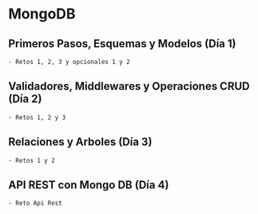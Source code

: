 # MongoDB

## Primeros Pasos, Esquemas y Modelos (Día 1)
    - Retos 1, 2, 3 y opcionales 1 y 2
    
## Validadores, Middlewares y Operaciones CRUD (Día 2)
    - Retos 1, 2 y 3
    
## Relaciones y Arboles (Día 3)
    - Retos 1 y 2

## API REST con Mongo DB (Día 4)
    - Reto Api Rest
    